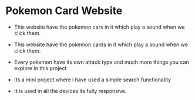 # Pokemon Card Website
 - This website have the pokemon cars in it which play a sound when we click them.

 - This website have the pokemon cards in it which play a sound when we click them.
 - Every pokemon have its own attack type and much more things you can explore in this project
- Its a mini project where i have used a simple search functionality

- It is used in all the devices its fully responsive.
